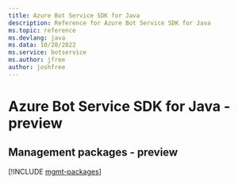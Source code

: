 ```yaml
---
title: Azure Bot Service SDK for Java
description: Reference for Azure Bot Service SDK for Java
ms.topic: reference
ms.devlang: java
ms.data: 10/20/2022
ms.service: botservice
ms.author: jfree
author: joshfree
---
```

# Azure Bot Service SDK for Java - preview

## Management packages - preview
[!INCLUDE [mgmt-packages](bot-service-mgmt-index.md)]